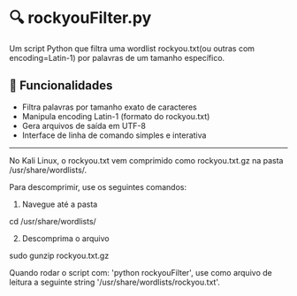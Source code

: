 # 🔍 rockyouFilter.py

Um script Python que filtra uma wordlist rockyou.txt(ou outras com encoding=Latin-1) por palavras de um tamanho específico.
## 🚀 Funcionalidades

- Filtra palavras por tamanho exato de caracteres
- Manipula encoding Latin-1 (formato do rockyou.txt)
- Gera arquivos de saída em UTF-8
- Interface de linha de comando simples e interativa

-------------------------------------------------------------------------------------------------------------------------

No Kali Linux, o rockyou.txt vem comprimido como rockyou.txt.gz na pasta /usr/share/wordlists/.

Para descomprimir, use os seguintes comandos:

1. Navegue até a pasta
   
cd /usr/share/wordlists/

2. Descomprima o arquivo

sudo gunzip rockyou.txt.gz

Quando rodar o script com: 'python rockyouFilter', use como arquivo de leitura a seguinte string '/usr/share/wordlists/rockyou.txt'.
